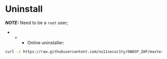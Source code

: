 # Uninstall
***NOTE:*** Need to be a `root` user;
- - - Online uninstaller:
```bash
curl -s https://raw.githubusercontent.com/nu11secur1ty/OWASP_ZAP/master/Latest/uninstaller/uninstaller.sh | bash
```
